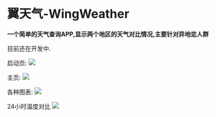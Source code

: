 # 翼天气-WingWeather #

**一个简单的天气查询APP,显示两个地区的天气对比情况,主要针对异地恋人群**

目前还在开发中.

启动页:
![](https://github.com/FENG-MASTER/WingWeather/blob/master/detail/splash.png)

主页:
![](https://github.com/FENG-MASTER/WingWeather/blob/master/detail/main.png)

各种图表:
![](https://github.com/FENG-MASTER/WingWeather/blob/master/detail/chartSelect.png)

24小时温度对比
![](https://github.com/FENG-MASTER/WingWeather/blob/master/detail/chart.png)